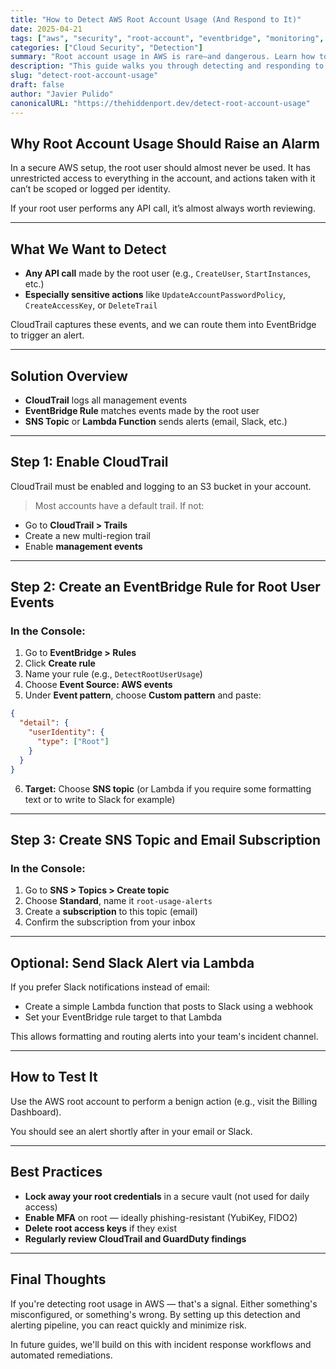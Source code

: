 ```yaml
---
title: "How to Detect AWS Root Account Usage (And Respond to It)"
date: 2025-04-21
tags: ["aws", "security", "root-account", "eventbridge", "monitoring", "sns", "cloudtrail"]
categories: ["Cloud Security", "Detection"]
summary: "Root account usage in AWS is rare—and dangerous. Learn how to detect it in real time and set up alerts using EventBridge, SNS, and optional Lambda or Slack integration."
description: "This guide walks you through detecting and responding to AWS root account usage using CloudTrail, EventBridge, SNS, and optionally Lambda or Slack. Includes Terraform examples and AWS Console workflows."
slug: "detect-root-account-usage"
draft: false
author: "Javier Pulido"
canonicalURL: "https://thehiddenport.dev/detect-root-account-usage"
---
```


## Why Root Account Usage Should Raise an Alarm

In a secure AWS setup, the root user should almost never be used. It has unrestricted access to everything in the account, and actions taken with it can’t be scoped or logged per identity.

If your root user performs any API call, it’s almost always worth reviewing.

---

## What We Want to Detect

- **Any API call** made by the root user (e.g., `CreateUser`, `StartInstances`, etc.)
- **Especially sensitive actions** like `UpdateAccountPasswordPolicy`, `CreateAccessKey`, or `DeleteTrail`

CloudTrail captures these events, and we can route them into EventBridge to trigger an alert.

---

## Solution Overview

- **CloudTrail** logs all management events
- **EventBridge Rule** matches events made by the root user
- **SNS Topic** or **Lambda Function** sends alerts (email, Slack, etc.)

---

## Step 1: Enable CloudTrail

CloudTrail must be enabled and logging to an S3 bucket in your account.

> Most accounts have a default trail. If not:
- Go to **CloudTrail > Trails**
- Create a new multi-region trail
- Enable **management events**

---

## Step 2: Create an EventBridge Rule for Root User Events

### In the Console:

1. Go to **EventBridge > Rules**
2. Click **Create rule**
3. Name your rule (e.g., `DetectRootUserUsage`)
4. Choose **Event Source: AWS events**
5. Under **Event pattern**, choose **Custom pattern** and paste:

```json
{
  "detail": {
    "userIdentity": {
      "type": ["Root"]
    }
  }
}
```

6. **Target:** Choose **SNS topic** (or Lambda if you require some formatting text or to write to Slack for example)

---

## Step 3: Create SNS Topic and Email Subscription

### In the Console:

1. Go to **SNS > Topics > Create topic**
2. Choose **Standard**, name it `root-usage-alerts`
3. Create a **subscription** to this topic (email)
4. Confirm the subscription from your inbox

---

## Optional: Send Slack Alert via Lambda

If you prefer Slack notifications instead of email:

- Create a simple Lambda function that posts to Slack using a webhook
- Set your EventBridge rule target to that Lambda

This allows formatting and routing alerts into your team's incident channel.

---

## How to Test It

Use the AWS root account to perform a benign action (e.g., visit the Billing Dashboard).

You should see an alert shortly after in your email or Slack.

---

## Best Practices

- **Lock away your root credentials** in a secure vault (not used for daily access)
- **Enable MFA** on root — ideally phishing-resistant (YubiKey, FIDO2)
- **Delete root access keys** if they exist
- **Regularly review CloudTrail and GuardDuty findings**

---

## Final Thoughts

If you're detecting root usage in AWS — that's a signal. Either something's misconfigured, or something's wrong. By setting up this detection and alerting pipeline, you can react quickly and minimize risk.

In future guides, we'll build on this with incident response workflows and automated remediations.

